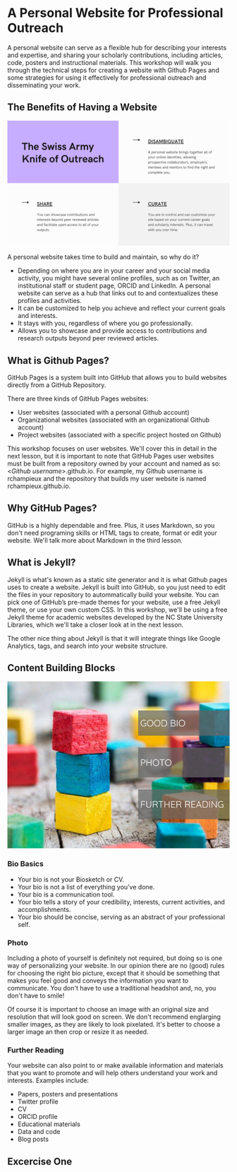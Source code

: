 # A Personal Website for Professional Outreach
A personal website can serve as a flexible hub for describing your interests and expertise, and sharing your scholarly contributions, including articles, code, posters and instructional materials.  This workshop will walk you through the technical steps for creating a website with Github Pages and some strategies for using it effectively for professional outreach and disseminating your work.

## The Benefits of Having a Website
![Disambiguate, Share and Curate](../images/website_benefits.png)

A personal website takes time to build and maintain, so why do it?

- Depending on where you are in your career and your social media activity, you might have several online profiles, such as on Twitter, an institutional staff or student page, ORCID and LinkedIn.  A personal website can serve as a hub that links out to and contextualizes these profiles and activities.
- It can be customized to help you achieve and reflect your current goals and interests.  
- It stays with you, regardless of where you go professionally.
- Allows you to showcase and provide access to contributions and research outputs beyond peer reviewed articles.

## What is Github Pages?
GitHub Pages is a system built into GitHub that allows you to build websites directly from a GitHub Repository.

There are three kinds of GitHub Pages websites:

- User websites (associated with a personal Github account)
- Organizational websites (associated with an organizational Github account)
- Project websites (associated with a specific project hosted on Github)

This workshop focuses on user websites.  We'll cover this in detail in the next lesson, but it is important to note that GitHub Pages user websites must be built from a repository owned by your account and named as so:  <*Github username*>.github.io.  For example, my Github username is rchampieux and the repository that builds my user website is named rchampieux.github.io.

## Why GitHub Pages?
GitHub is a highly dependable and free.  Plus, it uses Markdown, so you don't need programing skills or HTML tags to create, format or edit your website.  We'll talk more about Markdown in the third lesson.  

## What is Jekyll?
Jekyll is what's known as a static site generator and it is what Github pages uses to create a website.  Jekyll is built into GitHub, so you just need to edit the files in your repository to autommatically build your website.  You can pick one of GitHub’s pre-made themes for your website, use a free Jekyll theme, or use your own custom CSS.  In this workshop, we'll be using a free Jekyll theme for academic websites developed by the NC State University Libraries, which we'll take a closer look at in the next lesson.

The other nice thing about Jekyll is that it will integrate things like Google Analytics, tags, and search into your website structure.

## Content Building Blocks
![Building Blocks](../images/content.png)
### Bio Basics
- Your bio is not your Biosketch or CV.
- Your bio is not a list of everything you’ve done.
- Your bio is a communication tool.
- Your bio tells a story of your credibility, interests, current activities, and accomplishments.
- Your bio should be concise, serving as an abstract of your professional self.
### Photo
Including a photo of yourself is definitely not required, but doing so is one way of personalizing your website.  In our opinion there are no (good) rules for choosing the right bio picture, except that it should be something that makes you feel good and conveys the information you want to communicate. You don't have to use a traditional headshot and, no, you don't have to smile!

Of course it is important to choose an image with an original size and resolution that will look good on screen.  We don't recommend englarging smaller images, as they are likely to look pixelated.  It's better to choose a larger image an then crop or resize it as needed.
### Further Reading
Your website can also point to or make available information and materials that you want to promote and will help others understand your work and interests.  Examples include:
- Papers, posters and presentations
- Twitter profile
- CV
- ORCID profile
- Educational materials
- Data and code
- Blog posts
## Excercise One
